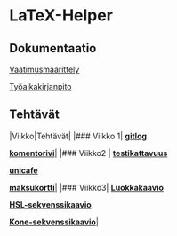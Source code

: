 # LaTeX-Helper 
## Dokumentaatio
[Vaatimusmäärittely](https://github.com/alekmus/LATEX-Helper/blob/master/dokumentointi/Vaatimusm%C3%A4%C3%A4rittely.md)

[Työaikakirjanpito](https://github.com/alekmus/LATEX-Helper/blob/master/dokumentointi/ty%C3%B6aikakirjanpito.md) 
## Tehtävät
|Viikko|Tehtävät|
|### Viikko 1|
  [**gitlog**](https://github.com/alekmus/OT-harjoitustyo/blob/master/laskarit/viikko1/gitlog.txt)
  
  [**komentorivi**](https://github.com/alekmus/OT-harjoitustyo/blob/master/laskarit/viikko1/komentorivi.txt)|
|### Viikko2 |
  [**testikattavuus**](https://github.com/alekmus/LATEX-Helper/blob/master/laskarit/viikko2/Unicafeen%20testikattavuus.png)
  
  [**unicafe**](https://github.com/alekmus/LATEX-Helper/tree/master/laskarit/viikko2/Unicafe)
  
  [**maksukortti**](https://github.com/alekmus/LATEX-Helper/tree/master/laskarit/viikko2/Maksukortti)|
|### Viikko3|
  [**Luokkakaavio**](https://github.com/alekmus/LATEX-Helper/blob/master/laskarit/viikko3/luokkakaavio.jpg)
  
  [**HSL-sekvenssikaavio**](https://github.com/alekmus/LATEX-Helper/blob/master/laskarit/viikko3/HSL%20sekvenssikaavio.png)
  
  [**Kone-sekvenssikaavio**](https://github.com/alekmus/LATEX-Helper/blob/master/laskarit/viikko3/Sekvenssikaavio%20machine.png)|
